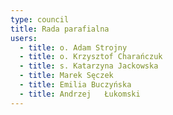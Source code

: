 ```yaml
---
type: council
title: Rada parafialna
users:
  - title: o. Adam Strojny
  - title: o. Krzysztof Charańczuk
  - title: s. Katarzyna Jackowska
  - title: Marek Sęczek
  - title: Emilia Buczyńska
  - title: Andrzej   Łukomski
---
```

